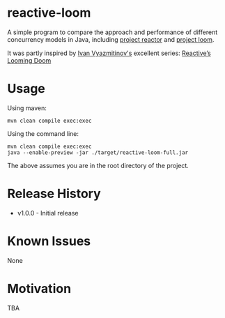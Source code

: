 # reactive-loom
A simple program to compare the approach and performance of different concurrency models in Java, including [project reactor](https://projectreactor.io/) and [project loom](https://openjdk.org/projects/loom/).

It was partly inspired by [Ivan Vyazmitinov's](https://github.com/ivyazmitinov) excellent series: [Reactive’s Looming Doom](https://www.javacodegeeks.com/2022/09/reactives-looming-doom-part-i-evolution.html)

# Usage
Using maven:

```
mvn clean compile exec:exec
```

Using the command line:

```mvn clean compile exec:exec
mvn clean compile exec:exec
java --enable-preview -jar ./target/reactive-loom-full.jar
```

The above assumes you are in the root directory of the project.

# Release History
* v1.0.0 - Initial release

# Known Issues
None

# Motivation
TBA
